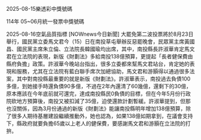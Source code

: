 
2025-08-15樂透彩中獎號碼

                                
114年 05~06月統一發票中獎號碼
                             
2025-08-16空氣品質指標
                              [NOWnews今日新聞] 大罷免第二波投票將於8月23日舉行，國民黨立委馬文君今（15）日在南投草屯舉辦反惡罷晚會，民眾黨主席黃國昌、國民黨主席朱立倫、立法院長韓國瑜均出席，其中，南投縣長許淑華肯定馬文君在立法院的表現，新版《財劃法》多給南投138億預算，更提起「長者健保費由縣府負擔」政策。許淑華今晚站台指出，很多立委都來幫馬文君站台，肯定她的表現和服務，尤其在立法院有藍白聯手席次加總協助，馬文君和游顥得以通過很多法案，其中對南投縣最重要的就是新版《財劃法》。許淑華表示，南投過去負債100多億，到她接手時還負債90多億，不過在2年內還清了60幾億，還剩下的30億，原本應該在今年底前就可還完，達成南投縣民0負債的目標，但在今年5月份行政院砍地方預算後，南投又被扣減了35億，迫使還款計劃暫緩。許淑華提到，但那也沒關係，因為3月份通過的新版《財劃法》能讓南投縣明年增加138億預算，除了很多人期待基層建設繼續推動外，她也認為，如果138億如期拿到，在議會支持下，縣政府就要負擔65歲以上老人的健保費，要感謝馬文君和游顥在立法院的打拚。